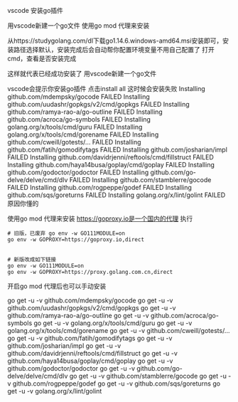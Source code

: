 vscode 安装go插件

用vscode新建一个go文件
使用go mod 代理来安装


从https://studygolang.com/dl下载go1.14.6.windows-amd64.msi安装即可，安装路径选择默认，安装完成后会自动帮你配置环境变量不用自己配置了
打开cmd，查看是否安装完成

这样就代表已经成功安装了
用vscode新建一个go文件

vscode会提示你安装go插件
点击install all
这时候会安装失败
Installing github.com/mdempsky/gocode FAILED
Installing github.com/uudashr/gopkgs/v2/cmd/gopkgs FAILED
Installing github.com/ramya-rao-a/go-outline FAILED
Installing github.com/acroca/go-symbols FAILED
Installing golang.org/x/tools/cmd/guru FAILED
Installing golang.org/x/tools/cmd/gorename FAILED
Installing github.com/cweill/gotests/… FAILED
Installing github.com/fatih/gomodifytags FAILED
Installing github.com/josharian/impl FAILED
Installing github.com/davidrjenni/reftools/cmd/fillstruct FAILED
Installing github.com/haya14busa/goplay/cmd/goplay FAILED
Installing github.com/godoctor/godoctor FAILED
Installing github.com/go-delve/delve/cmd/dlv FAILED
Installing github.com/stamblerre/gocode FAILED
Installing github.com/rogpeppe/godef FAILED
Installing github.com/sqs/goreturns FAILED
Installing golang.org/x/lint/golint FAILED
原因你懂的

使用go mod 代理来安装
https://goproxy.io是一个国内的代理
执行
```
# 旧版，已废弃 go env -w GO111MODULE=on 
go env -w GOPROXY=https://goproxy.io,direct


# 新版改成如下链接 
go env -w GO111MODULE=on 
go env -w GOPROXY=https://proxy.golang.com.cn,direct
```


开启go mod 代理后也可以手动安装

go get -u -v github.com/mdempsky/gocode
go get -u -v github.com/uudashr/gopkgs/v2/cmd/gopkgs
go get -u -v github.com/ramya-rao-a/go-outline
go get -u -v github.com/acroca/go-symbols
go get -u -v golang.org/x/tools/cmd/guru
go get -u -v golang.org/x/tools/cmd/gorename
go get -u -v github.com/cweill/gotests/...
go get -u -v github.com/fatih/gomodifytags
go get -u -v github.com/josharian/impl
go get -u -v github.com/davidrjenni/reftools/cmd/fillstruct
go get -u -v github.com/haya14busa/goplay/cmd/goplay
go get -u -v github.com/godoctor/godoctor
go get -u -v github.com/go-delve/delve/cmd/dlv
go get -u -v github.com/stamblerre/gocode
go get -u -v github.com/rogpeppe/godef
go get -u -v github.com/sqs/goreturns
go get -u -v golang.org/x/lint/golint

